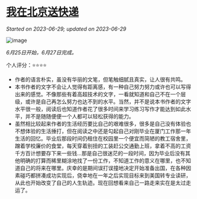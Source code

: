# [我在北京送快递](https://github.com/askming/Personal-reading/issues/25)

_Started on 2023-06-29; updated on 2023-06-29_

![image](https://github.com/askming/Personal-reading/assets/5671771/55e98580-6408-461c-90cc-6decd8b69d01)

_6月25日开始，6月27日完成。_

个人评分：⭐️⭐️⭐️⭐️

- 作者的语言朴实，虽没有华丽的文笔，但笔触细腻且真实，让人很有共鸣。
- 本书作者的文字不会让人觉得有距离感，有一种自己努力努力或许也可以写得出来的感觉。不像那些有着高超技术的文字，一看就知道和自己不在一个层级，或许是自己再怎么努力也达不到的水平。当然，并不是说本书作者的文字水平很一般，阅读后也知道作者花了很多时间来学习练习写作才能达到如此水平，并不是随随便便一个人都可以轻松获得的能力。
- 虽然相比较起来作者的生活经历要比自己的艰难很多，很多是自己没有体验也不想体验的生活捶打，但在阅读之中还是勾起自己对刚毕业在厦门工作那一年生活的回忆。毕业后那段时间仍租住在校园里一个便宜而简陋的教工宿舍里，蹭着学校廉价的食堂，每天穿着别扭的工装赶公交通勤上班，拿着不高的工资千方百计想要存下来一些钱...那是自己很迷茫的一段时间，因为毕业后没有其他明确的打算而稀里糊涂地找了一份工作，不知道工作的意义在哪里，也不知道自己的将来在哪里。庆幸的是期间误打误撞地决定开始准备出国，在各种因素碰巧都拼凑成功实现后，侥幸地在一年之后实现目标来到美国转专业读研，从此也开始改变了自己的人生轨迹。现在回想看来自己一路走来实在是太过走运了。
